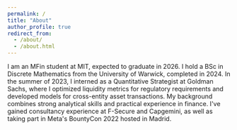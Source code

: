 ```yaml
---
permalink: /
title: "About"
author_profile: true
redirect_from: 
  - /about/
  - /about.html
---
```

I am an MFin student at MIT, expected to graduate in 2026. I hold a BSc in Discrete Mathematics from the University of Warwick, completed in 2024. In the summer of 2023, I interned as a Quantitative Strategist at Goldman Sachs, where I optimized liquidity metrics for regulatory requirements and developed models for cross-entity asset transactions. My background combines strong analytical skills and practical experience in finance. I've gained consultancy experience at F-Secure and Capgemini, as well as taking part in Meta's BountyCon 2022 hosted in Madrid.